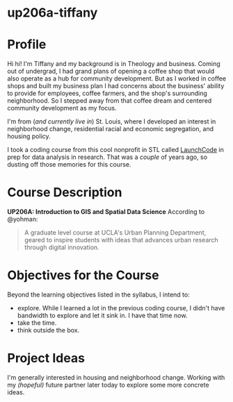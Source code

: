 # up206a-tiffany

# Profile

Hi hi! I'm Tiffany and my background is in Theology and business. Coming out of undergrad, I had grand plans of opening a coffee shop that would also operate as a hub for community development. But as I worked in coffee shops and built my business plan I had concerns about the business' ability to provide for employees, coffee farmers, and the shop's surrounding neighborhood. So I stepped away from that coffee dream and centered community development as my focus. 

I'm from (*and currently live in*) St. Louis, where I developed an interest in neighborhood change, residential racial and economic segregation, and housing policy.

I took a coding course from this cool nonprofit in STL called [LaunchCode](https://www.launchcode.org/) in prep for data analysis in research. That was a *couple* of years ago, so dusting off those memories for this course. 

# Course Description

**UP206A: Introduction to GIS and Spatial Data Science** According to @yohman:

> A graduate level course at UCLA's Urban Planning Department, 
> geared to inspire students with ideas that advances urban research through digital innovation.

# Objectives for the Course

Beyond the learning objectives listed in the syllabus, I intend to: 
* explore. While I learned a lot in the previous coding course, I didn't have bandwidth to explore and let it sink in. I have that time now. 
* take the time.
* think outside the box. 


# Project Ideas

I'm generally interested in housing and neighborhood change. Working with my *(hopeful)* future partner later today to explore some more concrete ideas.
